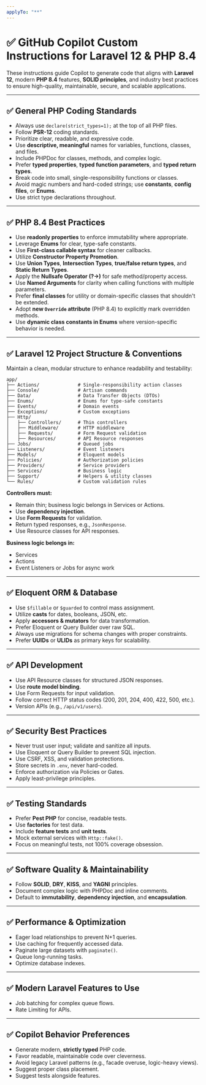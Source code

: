 ```yaml
---
applyTo: "**"
---
```


# ✅ GitHub Copilot Custom Instructions for Laravel 12 & PHP 8.4

These instructions guide Copilot to generate code that aligns with **Laravel 12**, modern **PHP 8.4** features, **SOLID principles**, and industry best practices to ensure high-quality, maintainable, secure, and scalable applications.

---

## ✅ General PHP Coding Standards

- Always use `declare(strict_types=1);` at the top of all PHP files.
- Follow **PSR-12** coding standards.
- Prioritize clear, readable, and expressive code.
- Use **descriptive, meaningful** names for variables, functions, classes, and files.
- Include PHPDoc for classes, methods, and complex logic.
- Prefer **typed properties**, **typed function parameters**, and **typed return types**.
- Break code into small, single-responsibility functions or classes.
- Avoid magic numbers and hard-coded strings; use **constants**, **config files**, or **Enums**.
- Use strict type declarations throughout.

---

## ✅ PHP 8.4 Best Practices

- Use **readonly properties** to enforce immutability where appropriate.
- Leverage **Enums** for clear, type-safe constants.
- Use **First-class callable syntax** for cleaner callbacks.
- Utilize **Constructor Property Promotion**.
- Use **Union Types**, **Intersection Types**, **true/false return types**, and **Static Return Types**.
- Apply the **Nullsafe Operator (?->)** for safe method/property access.
- Use **Named Arguments** for clarity when calling functions with multiple parameters.
- Prefer **final classes** for utility or domain-specific classes that shouldn't be extended.
- Adopt **new `Override` attribute** (PHP 8.4) to explicitly mark overridden methods.
- Use **dynamic class constants in Enums** where version-specific behavior is needed.

---

## ✅ Laravel 12 Project Structure & Conventions

Maintain a clean, modular structure to enhance readability and testability:

```
app/
├── Actions/              # Single-responsibility action classes
├── Console/              # Artisan commands
├── Data/                 # Data Transfer Objects (DTOs)
├── Enums/                # Enums for type-safe constants
├── Events/               # Domain events
├── Exceptions/           # Custom exceptions
├── Http/
│   ├── Controllers/      # Thin controllers
│   ├── Middleware/       # HTTP middleware
│   ├── Requests/         # Form Request validation
│   ├── Resources/        # API Resource responses
├── Jobs/                 # Queued jobs
├── Listeners/            # Event listeners
├── Models/               # Eloquent models
├── Policies/             # Authorization policies
├── Providers/            # Service providers
├── Services/             # Business logic
├── Support/              # Helpers & utility classes
└── Rules/                # Custom validation rules
```

**Controllers must:**

- Remain thin; business logic belongs in Services or Actions.
- Use **dependency injection**.
- Use **Form Requests** for validation.
- Return typed responses, e.g., `JsonResponse`.
- Use Resource classes for API responses.

**Business logic belongs in:**

- Services
- Actions
- Event Listeners or Jobs for async work

---

## ✅ Eloquent ORM & Database

- Use `$fillable` or `$guarded` to control mass assignment.
- Utilize **casts** for dates, booleans, JSON, etc.
- Apply **accessors & mutators** for data transformation.
- Prefer Eloquent or Query Builder over raw SQL.
- Always use migrations for schema changes with proper constraints.
- Prefer **UUIDs** or **ULIDs** as primary keys for scalability.

---

## ✅ API Development

- Use API Resource classes for structured JSON responses.
- Use **route model binding**.
- Use Form Requests for input validation.
- Follow correct HTTP status codes (200, 201, 204, 400, 422, 500, etc.).
- Version APIs (e.g., `/api/v1/users`).

---

## ✅ Security Best Practices

- Never trust user input; validate and sanitize all inputs.
- Use Eloquent or Query Builder to prevent SQL injection.
- Use CSRF, XSS, and validation protections.
- Store secrets in `.env`, never hard-coded.
- Enforce authorization via Policies or Gates.
- Apply least-privilege principles.

---

## ✅ Testing Standards

- Prefer **Pest PHP** for concise, readable tests.
- Use **factories** for test data.
- Include **feature tests** and **unit tests**.
- Mock external services with `Http::fake()`.
- Focus on meaningful tests, not 100% coverage obsession.

---

## ✅ Software Quality & Maintainability

- Follow **SOLID**, **DRY**, **KISS**, and **YAGNI** principles.
- Document complex logic with PHPDoc and inline comments.
- Default to **immutability**, **dependency injection**, and **encapsulation**.

---

## ✅ Performance & Optimization

- Eager load relationships to prevent N+1 queries.
- Use caching for frequently accessed data.
- Paginate large datasets with `paginate()`.
- Queue long-running tasks.
- Optimize database indexes.

---

## ✅ Modern Laravel Features to Use

- Job batching for complex queue flows.
- Rate Limiting for APIs.

---

## ✅ Copilot Behavior Preferences

- Generate modern, **strictly typed** PHP code.
- Favor readable, maintainable code over cleverness.
- Avoid legacy Laravel patterns (e.g., facade overuse, logic-heavy views).
- Suggest proper class placement.
- Suggest tests alongside features.
